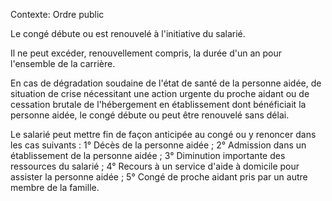 Contexte: Ordre public

Le congé débute ou est renouvelé à l'initiative du salarié.

Il ne peut excéder, renouvellement compris, la durée d'un an pour l'ensemble de la carrière.

En cas de dégradation soudaine de l'état de santé de la personne aidée, de situation de crise nécessitant une action urgente du proche aidant ou de cessation brutale de l'hébergement en établissement dont bénéficiait la personne aidée, le congé débute ou peut être renouvelé sans délai.

Le salarié peut mettre fin de façon anticipée au congé ou y renoncer dans les cas suivants : 1° Décès de la personne aidée ; 2° Admission dans un établissement de la personne aidée ; 3° Diminution importante des ressources du salarié ; 4° Recours à un service d'aide à domicile pour assister la personne aidée ; 5° Congé de proche aidant pris par un autre membre de la famille.